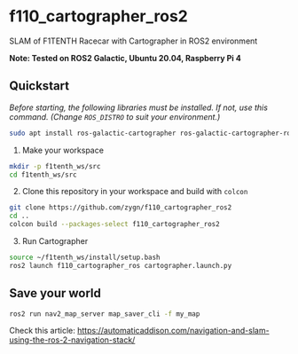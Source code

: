 # f110_cartographer_ros2
 SLAM of F1TENTH Racecar with Cartographer in ROS2 environment

**Note: Tested on ROS2 Galactic, Ubuntu 20.04, Raspberry Pi 4**

## Quickstart

*Before starting, the following libraries must be installed. If not, use this command. (Change `ROS_DISTRO` to suit your environment.)*
```bash
sudo apt install ros-galactic-cartographer ros-galactic-cartographer-ros ros-galactic-robot-state-publisher ros-galactic-xacro -y
```


1. Make your workspace
```bash
mkdir -p f1tenth_ws/src
cd f1tenth_ws/src
```

2. Clone this repository in your workspace and build with `colcon`
```bash
git clone https://github.com/zygn/f110_cartographer_ros2
cd ..
colcon build --packages-select f110_cartographer_ros2
```

3. Run Cartographer 
```bash
source ~/f1tenth_ws/install/setup.bash
ros2 launch f110_cartographer_ros cartographer.launch.py
```

## Save your world
```bash
ros2 run nav2_map_server map_saver_cli -f my_map
```
Check this article: https://automaticaddison.com/navigation-and-slam-using-the-ros-2-navigation-stack/

